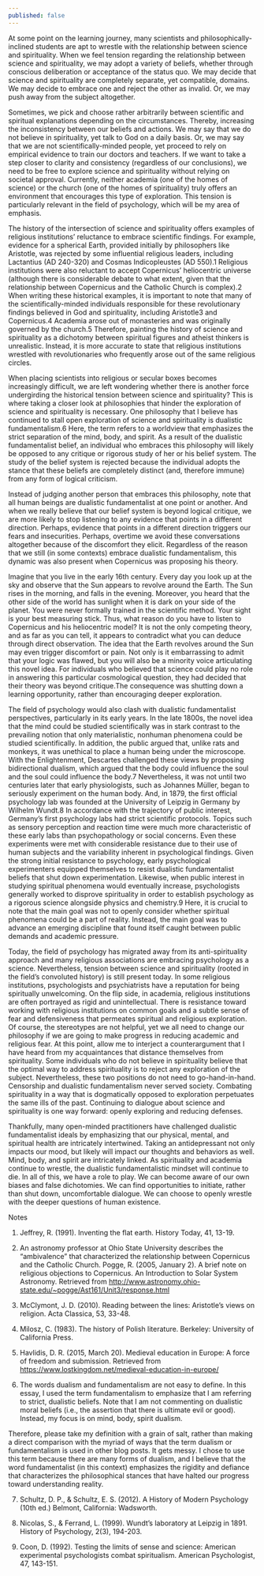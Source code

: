 ```yaml
---
published: false
---
```

At some point on the learning journey, many scientists and philosophically-inclined students are apt to wrestle with the relationship between science and spirituality. When we feel tension regarding the relationship between science and spirituality, we may adopt a variety of beliefs, whether through conscious deliberation or acceptance of the status quo. We may decide that science and spirituality are completely separate, yet compatible, domains. We may decide to embrace one and reject the other as invalid. Or, we may push away from the subject altogether. 

Sometimes, we pick and choose rather arbitrarily between scientific and spiritual explanations depending on the circumstances. Thereby, increasing the inconsistency between our beliefs and actions. We may say that we do not believe in spirituality, yet talk to God on a daily basis. Or, we may say that we are not scientifically-minded people, yet proceed to rely on empirical evidence to train our doctors and teachers. If we want to take a step closer to clarity and consistency (regardless of our conclusions), we need to be free to explore science and spirituality without relying on societal approval. Currently, neither academia (one of the homes of science) or the church (one of the homes of spirituality) truly offers an environment that encourages this type of exploration. This tension is particularly relevant in the field of psychology, which will be my area of emphasis.

The history of the intersection of science and spirituality offers examples of religious institutions’ reluctance to embrace scientific findings. For example, evidence for a spherical Earth, provided initially by philosophers like Aristotle, was rejected by some influential religious leaders, including Lactantius (AD 240-320) and Cosmas Indicopleustes (AD 550).1 Religious institutions were also reluctant to accept Copernicus’ heliocentric universe (although there is considerable debate to what extent, given that the relationship between Copernicus and the Catholic Church is complex).2 When writing these historical examples, it is important to note that many of the scientifically-minded individuals responsible for these revolutionary findings believed in God and spirituality, including Aristotle3 and Copernicus.4 Academia arose out of monasteries and was originally governed by the church.5 Therefore, painting the history of science and spirituality as a dichotomy between spiritual figures and atheist thinkers is unrealistic. Instead, it is more accurate to state that religious institutions wrestled with revolutionaries who frequently arose out of the same religious circles.

When placing scientists into religious or secular boxes becomes increasingly difficult, we are left wondering whether there is another force undergirding the historical tension between science and spirituality? This is where taking a closer look at philosophies that hinder the exploration of science and spirituality is necessary. One philosophy that I believe has continued to stall open exploration of science and spirituality is dualistic fundamentalism.6 Here, the term refers to a worldview that emphasizes the strict separation of the mind, body, and spirit. As a result of the dualistic fundamentalist belief, an individual who embraces this philosophy will likely be opposed to any critique or rigorous study of her or his belief system. The study of the belief system is rejected because the individual adopts the stance that these beliefs are completely distinct (and, therefore immune) from any form of logical criticism. 

Instead of judging another person that embraces this philosophy, note that all human beings are dualistic fundamentalist at one point or another. And when we really believe that our belief system is beyond logical critique, we are more likely to stop listening to any evidence that points in a different direction. Perhaps, evidence that points in a different direction triggers our fears and insecurities. Perhaps, overtime we avoid these conversations altogether because of the discomfort they elicit. Regardless of the reason that we still (in some contexts) embrace dualistic fundamentalism, this dynamic was also present when Copernicus was proposing his theory.

Imagine that you live in the early 16th century. Every day you look up at the sky and observe that the Sun appears to revolve around the Earth. The Sun rises in the morning, and falls in the evening. Moreover, you heard that the other side of the world has sunlight when it is dark on your side of the planet. You were never formally trained in the scientific method. Your sight is your best measuring stick. Thus, what reason do you have to listen to Copernicus and his heliocentric model? It is not the only competing theory, and as far as you can tell, it appears to contradict what you can deduce through direct observation. The idea that the Earth revolves around the Sun may even trigger discomfort or pain. Not only is it embarrassing to admit that your logic was flawed, but you will also be a minority voice articulating this novel idea. For individuals who believed that science could play no role in answering this particular cosmological question, they had decided that their theory was beyond critique.The consequence was shutting down a learning opportunity, rather than encouraging deeper exploration.  

The field of psychology would also clash with dualistic fundamentalist perspectives, particularly in its early years. In the late 1800s, the novel idea that the mind could be studied scientifically was in stark contrast to the prevailing notion that only materialistic, nonhuman phenomena could be studied scientifically. In addition, the public argued that, unlike rats and monkeys, it was unethical to place a human being under the microscope. With the Enlightenment, Descartes challenged these views by proposing bidirectional dualism, which argued that the body could influence the soul and the soul could influence the body.7 Nevertheless, it was not until two centuries later that early physiologists, such as Johannes Müller, began to seriously experiment on the human body. And, in 1879, the first official psychology lab was founded at the University of Leipzig in Germany by Wilhelm Wundt.8 In accordance with the trajectory of public interest, Germany’s first psychology labs had strict scientific protocols. Topics such as sensory perception and reaction time were much more characteristic of these early labs than psychopathology or social concerns. Even these experiments were met with considerable resistance due to their use of human subjects and the variability inherent in psychological findings. Given the strong initial resistance to psychology, early psychological experimenters equipped themselves to resist dualistic fundamentalist beliefs that shut down experimentation. Likewise, when public interest in studying spiritual phenomena would eventually increase, psychologists generally worked to disprove spirituality in order to establish psychology as a rigorous science alongside physics and chemistry.9 Here, it is crucial to note that the main goal was not to openly consider whether spiritual phenomena could be a part of reality. Instead, the main goal was to advance an emerging discipline that found itself caught between public demands and academic pressure.

Today, the field of psychology has migrated away from its anti-spirituality approach and many religious associations are embracing psychology as a science. Nevertheless, tension between science and spirituality (rooted in the field’s convoluted history) is still present today. In some religious institutions, psychologists and psychiatrists have a reputation for being spiritually unwelcoming. On the flip side, in academia, religious institutions are often portrayed as rigid and unintellectual. There is resistance toward working with religious institutions on common goals and a subtle sense of fear and defensiveness that permeates spiritual and religious exploration. Of course, the stereotypes are not helpful, yet we all need to change our philosophy if we are going to make progress in reducing academic and religious fear. At this point, allow me to interject a counterargument that I have heard from my acquaintances that distance themselves from spirituality. Some individuals who do not believe in spirituality believe that the optimal way to address spirituality is to reject any exploration of the subject. Nevertheless, these two positions do not need to go-hand-in-hand. Censorship and dualistic fundamentalism never served society. Combating spirituality in a way that is dogmatically opposed to exploration perpetuates the same ills of the past. Continuing to dialogue about science and spirituality is one way forward: openly exploring and reducing defenses.

Thankfully, many open-minded practitioners have challenged dualistic fundamentalist ideals by emphasizing that our physical, mental, and spiritual health are intricately intertwined. Taking an antidepressant not only impacts our mood, but likely will impact our thoughts and behaviors as well. Mind, body, and spirit are intricately linked. As spirituality and academia continue to wrestle, the dualistic fundamentalistic mindset will continue to die. In all of this, we have a role to play. We can become aware of our own biases and false dichotomies. We can find opportunities to initiate, rather than shut down, uncomfortable dialogue. We can choose to openly wrestle with the deeper questions of human existence.

Notes 
1) Jeffrey, R. (1991). Inventing the flat earth. History Today, 41, 13-19.


2) An astronomy professor at Ohio State University describes the “ambivalence” that characterized the relationship between Copernicus and the Catholic Church. 
Pogge, R. (2005, January 2). A brief note on religious objections to Copernicus. An Introduction to Solar System Astronomy. Retrieved from http://www.astronomy.ohio-state.edu/~pogge/Ast161/Unit3/response.html

3) McClymont, J. D. (2010). Reading between the lines: Aristotle’s views on religion. Acta Classica, 53, 33-48.

4) Milosz, C. (1983). The history of Polish literature. Berkeley: University of California Press. 

5) Havlidis, D. R. (2015, March 20). Medieval education in Europe: A force of freedom and submission. Retrieved from https://www.lostkingdom.net/medieval-education-in-europe/

6) The words dualism and fundamentalism are not easy to define. In this essay, I used the term fundamentalism to emphasize that I am referring to strict, dualistic beliefs. Note that I am not commenting on dualistic moral beliefs (i.e., the assertion that there is ultimate evil or good). Instead, my focus is on mind, body, spirit dualism. 

Therefore, please take my definition with a grain of salt, rather than making a direct comparison with the myriad of ways that the term dualism or fundamentalism is used in other blog posts. It gets messy. I chose to use this term because there are many forms of dualism, and I believe that the word fundamentalist (in this context) emphasizes the rigidity and defiance that characterizes the philosophical stances that have halted our progress toward understanding reality. 

7) Schultz, D. P., & Schultz, E. S. (2012). A History of Modern Psychology (10th ed.) Belmont, California: Wadsworth.

8) Nicolas, S., & Ferrand, L. (1999). Wundt’s laboratory at Leipzig in 1891. History of Psychology, 2(3), 194-203. 

9) Coon, D. (1992). Testing the limits of sense and science: American experimental psychologists combat spiritualism. American Psychologist, 47, 143-151. 


